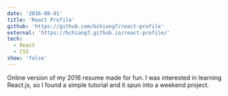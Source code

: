 ```yaml
---
date: '2016-08-01'
title: 'React Profile'
github: 'https://github.com/bchiang7/react-profile'
external: 'https://bchiang7.github.io/react-profile/'
tech:
  - React
  - CSS
show: 'false'
---
```


Online version of my 2016 resume made for fun. I was interested in learning React.js, so I found a simple tutorial and it spun into a weekend project.
